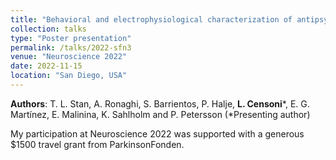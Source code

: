 ```yaml
---
title: "Behavioral and electrophysiological characterization of antipsychotic treatments in a rodent model of Parkinson’s disease psychosis"
collection: talks
type: "Poster presentation"
permalink: /talks/2022-sfn3
venue: "Neuroscience 2022"
date: 2022-11-15
location: "San Diego, USA"
---
```


**Authors**: T. L. Stan, A. Ronaghi, S. Barrientos, P. Halje, **L. Censoni**\*, E. G. Martínez, E. Malinina, K. Sahlholm and P. Petersson (\*Presenting author)

My participation at Neuroscience 2022 was supported with a generous $1500 travel grant from ParkinsonFonden.
